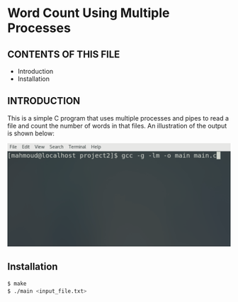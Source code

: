 # Word Count Using Multiple Processes

CONTENTS OF THIS FILE
---------------------
 * Introduction
 * Installation

INTRODUCTION
------------
This is a simple C program that uses multiple processes and pipes to read a file and count the number of words in that files. An illustration of the output is shown below:

![](wordCount.gif)


Installation
------------
```sh
$ make
$ ./main <input_file.txt>
```


